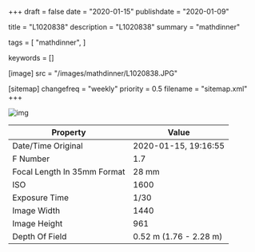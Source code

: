+++
draft = false
date = "2020-01-15"
publishdate = "2020-01-09"

title = "L1020838"
description = "L1020838"
summary = "mathdinner"

tags = [
    "mathdinner",
]

keywords = []

[image]
    src = "/images/mathdinner/L1020838.JPG"

[sitemap]
    changefreq = "weekly"
    priority = 0.5
    filename = "sitemap.xml"
+++


![img](/images/mathdinner/L1020838.JPG)

Property | Value
---------|------
Date/Time Original              | 2020-01-15, 19:16:55
F Number                        | 1.7
Focal Length In 35mm Format     | 28 mm
ISO                             | 1600
Exposure Time                   | 1/30
Image Width                     | 1440
Image Height                    | 961
Depth Of Field                  | 0.52 m (1.76 - 2.28 m)
